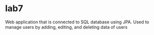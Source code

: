 # lab7
 
 
Web application that is connected to SQL database using JPA. Used to manage users by adding, editing, and deleting data of users
